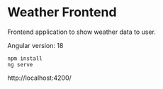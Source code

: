 # Weather Frontend

Frontend application to show weather data to user.

Angular version: 18

```
npm install
ng serve
```

http://localhost:4200/
